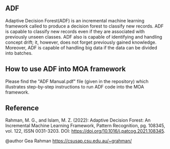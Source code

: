 <h2>ADF</h2>
Adaptive Decision Forest(ADF) is an incremental machine learning framework called to produce a decision forest to classify new records. ADF is capable to classify new records even if they are associated with previously unseen classes. ADF also is capable of identifying and handling concept drift; it, however, does not forget previously gained knowledge. Moreover, ADF is capable of handling big data if the data can be divided into batches. 

<h2>How to use ADF into MOA framework</h2>

Please find the "ADF Manual.pdf" file (given in the repository) which illustrates step-by-step instructions to run ADF code into the MOA framework.

<h2>Reference</h2>
 
Rahman, M. G., and Islam, M. Z. (2022): Adaptive Decision Forest: An Incremental Machine Learning Framework, Pattern Recognition, pg. 108345, vol. 122, ISSN 0031-3203. DOI: https://doi.org/10.1016/j.patcog.2021.108345.
  
@author Gea Rahman <https://csusap.csu.edu.au/~grahman/>

